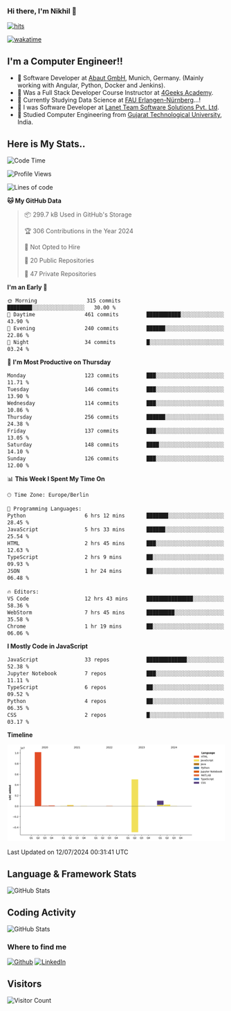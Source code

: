### Hi there, I'm Nikhil 👋

[![hits](https://hits.sh/github.com/silentsoft/hits.svg?color=2311cc)](https://hits.sh/github.com/silentsoft/hits/)

[![wakatime](https://wakatime.com/badge/user/369b6a3a-7953-4ff9-b7c7-be53d0a7ccc6.svg)](https://wakatime.com/@369b6a3a-7953-4ff9-b7c7-be53d0a7ccc6)

## I'm a  Computer Engineer!!

- 🌱 Software Developer at [Abaut GmbH](https://www.abaut.de/), Munich, Germany. (Mainly working with Angular, Python, Docker and Jenkins).
- 🌱 Was a Full Stack Developer Course Instructor at [4Geeks Academy](https://4geeks.com/).
- 🌱 Currently Studying Data Science at [FAU Erlangen-Nürnberg](https://www.fau.de/)...!
- 🌱 I was Software Developer at [Lanet Team Software Solutions Pvt. Ltd](https://lanetteam.com/).
- 🌱 Studied Computer Engineering from [Gujarat Technological University](https://www.gtu.ac.in/), India.

<h2>Here is My Stats..</h2>

<!--START_SECTION:waka-->
![Code Time](http://img.shields.io/badge/Code%20Time-21%20hrs%2050%20mins-blue)

![Profile Views](http://img.shields.io/badge/Profile%20Views-0-blue)

![Lines of code](https://img.shields.io/badge/From%20Hello%20World%20I%27ve%20Written-16.8%20million%20lines%20of%20code-blue)

**🐱 My GitHub Data** 

> 📦 299.7 kB Used in GitHub's Storage 
 > 
> 🏆 306 Contributions in the Year 2024
 > 
> 🚫 Not Opted to Hire
 > 
> 📜 20 Public Repositories 
 > 
> 🔑 47 Private Repositories 
 > 
**I'm an Early 🐤** 

```text
🌞 Morning                315 commits         ████████░░░░░░░░░░░░░░░░░   30.00 % 
🌆 Daytime                461 commits         ███████████░░░░░░░░░░░░░░   43.90 % 
🌃 Evening                240 commits         ██████░░░░░░░░░░░░░░░░░░░   22.86 % 
🌙 Night                  34 commits          █░░░░░░░░░░░░░░░░░░░░░░░░   03.24 % 
```
📅 **I'm Most Productive on Thursday** 

```text
Monday                   123 commits         ███░░░░░░░░░░░░░░░░░░░░░░   11.71 % 
Tuesday                  146 commits         ███░░░░░░░░░░░░░░░░░░░░░░   13.90 % 
Wednesday                114 commits         ███░░░░░░░░░░░░░░░░░░░░░░   10.86 % 
Thursday                 256 commits         ██████░░░░░░░░░░░░░░░░░░░   24.38 % 
Friday                   137 commits         ███░░░░░░░░░░░░░░░░░░░░░░   13.05 % 
Saturday                 148 commits         ████░░░░░░░░░░░░░░░░░░░░░   14.10 % 
Sunday                   126 commits         ███░░░░░░░░░░░░░░░░░░░░░░   12.00 % 
```


📊 **This Week I Spent My Time On** 

```text
🕑︎ Time Zone: Europe/Berlin

💬 Programming Languages: 
Python                   6 hrs 12 mins       ███████░░░░░░░░░░░░░░░░░░   28.45 % 
JavaScript               5 hrs 33 mins       ██████░░░░░░░░░░░░░░░░░░░   25.54 % 
HTML                     2 hrs 45 mins       ███░░░░░░░░░░░░░░░░░░░░░░   12.63 % 
TypeScript               2 hrs 9 mins        ██░░░░░░░░░░░░░░░░░░░░░░░   09.93 % 
JSON                     1 hr 24 mins        ██░░░░░░░░░░░░░░░░░░░░░░░   06.48 % 

🔥 Editors: 
VS Code                  12 hrs 43 mins      ███████████████░░░░░░░░░░   58.36 % 
WebStorm                 7 hrs 45 mins       █████████░░░░░░░░░░░░░░░░   35.58 % 
Chrome                   1 hr 19 mins        ██░░░░░░░░░░░░░░░░░░░░░░░   06.06 % 
```

**I Mostly Code in JavaScript** 

```text
JavaScript               33 repos            █████████████░░░░░░░░░░░░   52.38 % 
Jupyter Notebook         7 repos             ███░░░░░░░░░░░░░░░░░░░░░░   11.11 % 
TypeScript               6 repos             ██░░░░░░░░░░░░░░░░░░░░░░░   09.52 % 
Python                   4 repos             ██░░░░░░░░░░░░░░░░░░░░░░░   06.35 % 
CSS                      2 repos             █░░░░░░░░░░░░░░░░░░░░░░░░   03.17 % 
```



**Timeline**

![Lines of Code chart](https://raw.githubusercontent.com/nikhilmaguwala/nikhilmaguwala/main/assets/bar_graph.png)


 Last Updated on 12/07/2024 00:31:41 UTC
<!--END_SECTION:waka-->

<h2>Language & Framework Stats</h2>

<p><img src="https://wakatime.com/share/@nikhilmaguwala/c3a602bc-d71e-4537-af7e-60f99b3f8806.svg" alt="GitHub Stats"></p>

<h2>Coding Activity</h2>

<p><img src="https://wakatime.com/share/@nikhilmaguwala/7dd532b8-3e5e-4c26-8c46-68cc27712a92.svg" alt="GitHub Stats"></p>

<h3>Where to find me</h3>
<p>
    <a href="https://github.com/nikhilmaguwala" target="_blank"><img alt="Github" src="https://img.shields.io/badge/GitHub-%2312100E.svg?&style=for-the-badge&logo=Github&logoColor=white" /></a>
    <a href="https://www.linkedin.com/in/nikhil-maguwala" target="_blank"><img alt="LinkedIn" src="https://img.shields.io/badge/linkedin-%230077B5.svg?&style=for-the-badge&logo=linkedin&logoColor=white" /></a> 
</p>


<h2>Visitors</h2>

![Visitor Count](https://profile-counter.glitch.me/nikhilmaguwala/count.svg)

[website]: https://nikhilmaguwala.github.io/
[instagram]: https://www.instagram.com/nikhil_maguwala/
[linkedin]: https://www.linkedin.com/in/nikhil-maguwala/

